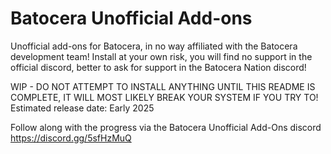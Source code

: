 # Batocera Unofficial Add-ons
Unofficial add-ons for Batocera, in no way affiliated with the Batocera development team! Install at your own risk, you will find no support in the official discord, better to ask for support in the Batocera Nation discord!



WIP - DO NOT ATTEMPT TO INSTALL ANYTHING UNTIL THIS README IS COMPLETE, IT WILL MOST LIKELY BREAK YOUR SYSTEM IF YOU TRY TO!<br>
Estimated release date: Early 2025

Follow along with the progress via the Batocera Unofficial Add-Ons discord https://discord.gg/5sfHzMuQ

